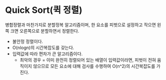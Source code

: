 # Quick Sort(퀵 정렬)

병합정렬과 마찬가지로 분할정복 알고리즘이며, 한 요소를 피벗으로 설정하고 작으면 왼쪽 크면 오른쪽으로 분할하면서 정렬한다.

- 불안정 정렬이다.
- O(nlogn)의 시간복잡도를 갖는다.
- 입력값에 따라 편차가 큰 알고리즘이다.
  - 최악의 경우 = 이미 완전히 정렬되어 있는 배열이 입력값이라면, 피벗이 전혀 움직이지 않으므로 모든 요소에 대해 검사를 수행하여 O(n^2)의 시간복잡도를 가진다.